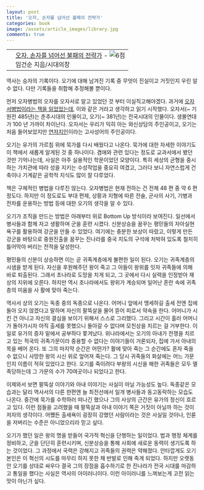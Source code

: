 ```yaml
---
layout: post
title: '오자, 손자를 넘어선 불패의 전략가'
categories: book
image: /assets/article_images/library.jpg
comments: true
---
```


<div class="ttbReview"><table><tbody><tr><td><a href="https://www.aladin.co.kr/shop/wproduct.aspx?ItemId=100937243&amp;ttbkey=ttbgsong791557003&amp;COPYPaper=1" target="_blank"><img src="https://image.aladin.co.kr/product/10093/72/cover/8959403148_1.jpg" alt="" border="0"/></a></td><td align="left"  style="vertical-align:top;"><a href="https://www.aladin.co.kr/shop/wproduct.aspx?ItemId=100937243&amp;ttbkey=ttbgsong791557003&amp;COPYPaper=1" target="_blank" class="aladdin_title">오자, 손자를 넘어선 불패의 전략가</a> - <img src="//image.aladin.co.kr/img/common/star_s6.gif" border="0" alt="6점" /><br/>임건순 지음/시대의창</td></tr></tbody></table></div>

역사는 승자의 기록이다. 오기에 대해 남겨진 기록 중 무엇이 진실이고 거짓인지 우린 알 수 없다. 다만 기록들을 취합해 추정해볼 뿐이다.

먼저 오자병법의 오자를 오자서로 알고 있었던 것 부터 이실직고해야겠다. 과거에 [오자서병법이라는 책을 읽었었는데](http://gsong.pe.kr/book/2018/05/09/%EC%9D%BD%EC%9D%80_%EC%B1%85%EB%93%A4_%ED%86%B5%EC%BE%8C%ED%95%9C_%EB%B0%98%EA%B2%A9%EC%9D%98_%EA%B8%B0%EC%88%A0_%EC%98%A4%EC%9E%90%EC%84%9C%EB%B3%91%EB%B2%95_%ED%81%AC%EA%B2%8C_%EC%83%9D%EA%B0%81%ED%95%A0_%EC%88%98%EB%A1%9D_%ED%81%AC%EA%B2%8C_%EC%9D%B4%EB%A3%AC%EB%8B%A4_%EA%B2%BD%EC%98%81%EC%9D%80_%EC%A0%84%EC%9F%81%EC%9D%B4%EB%8B%A4.html), 이와 같은 거라고 생각하고 읽기 시작했다. 오자서(~ 기원전 485년)는 춘추시대의 인물이고, 오기(~ 381년)는 전국시대의 인물이다. 생몰연대가 100 년 가까이 차이난다. 오자서는 우리가 익히 아는 와신상담의 주인공이고, 오기는 처음 들어보았지만 [연저지인](https://news.joins.com/article/22900791)이라는 고사성어의 주인공이다. 

오기는 유가의 가르침 위에 묵가를 다시 배웠다고 나온다. 묵가에 대한 자세한 이야기도 이 책에서 새롭게 알게된 것 중 하나이다. 겸애와 관련 있다는 정도로 교과서에서 봤던 것만 기억나는데, 사실은 아주 실용적인 학문이었던 모양이다. 특히 세상의 균형을 중시하는 가치관에 따라 성을 지키는 수성작업을 중요히 여겼고, 그러다 보니 자연스럽게 건축이나 기계같은 공학적 지식도 많이 잘 다루었다.

책은 구체적인 병법을 다루진 않는다. 오자병법은 현재 전하는 건 전체 48 편 중 약 6 편 정도다. 하지만 이 정도로도 부대 편제, 상황과 지형에 따른 전술, 군사의 사기, 기병과 전차를 운용하는 방법 등에 대한 오기의 생각을 알 수 있다.

오기가 조직을 만드는 방법은 아래부터 위로 Bottom Up 방식이라 보여진다. 일선에서 병사들과 함께 자고 생활하며 군을 훈련 시켰다. 신분상승을 꿈꾸는 평민들의 자아실현 욕구를 활용하여 강군을 만들 수 있었다. 여기에는 충분한 보상이 따랐고, 이렇게 만든 강군을 바탕으로 중원진출을 꿈꾸는 진나라를 중국 지도의 구석에 처박혀 있도록 철저히 틀어막아 버리는 전적을 달성한다.

평민들의 신분이 상승하면 이는 곧 귀족계층에게 불편한 일이 된다. 오기는 귀족계층의 시샘을 받게 된다. 자신을 후원해주던 왕이 죽고 그 아들이 왕위를 잇자 귀족들에 의해 바로 퇴출된다. 그래서 초나라로 도망을 치게 되고, 그 곳에서 다시 실력을 인정받아 재상의 지위에 오른다. 하지만 역시 초나라에서도 왕위가 계승되며 일어난 혼란 속에 귀족층의 미움을 사 활에 맞아 죽는다.

역사서 상의 오기는 독종 중의 독종으로 나온다. 어머니 앞에서 맹세하길 출세 전엔 집에 돌아 오지 않겠다고 말하며 자신의 팔뚝살을 물어 뜯어 피로서 약속을 한다. 어머니가 시킨 건 아니고 자신의 결심을 보이기 위해서 스스로 그리했다. 그리고 시간이 흘러 어머니가 돌아가시자 아직 출세를 못했으니 돌아갈 수 없다며 모친상을 치르는 걸 거부한다. 이 일로 유가의 증자 밑에서 공부하다 쫓겨났다. 위나라에서는 오기의 아내가 전쟁을 치르고 있는 적국의 귀족가문이라 중용할 수 없다는 이야기들이 거론되자, 집에 가서 아내의 목을 베어 온다. 또 그의 마지막 순간은 어떤가? 활에 맞아 죽는 그 순간에도 혼자 죽을 수 없으니 사망한 왕의 시신 위로 엎어져 죽는다. 그 당시 귀족들의 화살에는 어느 가문인지 이름이 적혀 있었다고 한다. 오기를 죽이려다 부왕의 시신을 해한 귀족들은 모두 멸족당하는데 그 가문의 수가 70여곳이나 되었다고 한다.

이제와서 보면 팔뚝살 이야기와 아내 이야기는 사실이 아닐 가능성도 높다. 독종같은 모습과는 달리 역사서의 다른 한편엔 늘 최전선에서 일개 병사들과 동고동락하는 모습도 나온다. 중간에 묵가를 수학하러 떠나긴 했으나 그의 사상의 근간은 유가의 정신이 흐르고 있다. 이런 점들을 고려했을 때 팔뚝살과 아내 이야기 쪽은 거짓이 아닐까 하는 것이 저자의 생각이다. 어쨌든 출세욕이 굉장히 강했던 사람이라는 것은 사실일 것이나, 인륜을 저버리는 수준은 아니었으리라 믿고 싶다.

오기가 했던 일은 왕의 명을 받들어 국가적 혁신을 단행하는 일이었다. 법과 행정 체계를 정비하고, 군을 단단히 훈련시키며, 신분상승을 통해 사회에 새로운 동력이 생기도록 하는 것이었다. 그 과정에서 국력은 강해지고 귀족들의 권력은 약해졌다. 안타깝게도 오기 본인은 이 혁신의 시도를 마무리 하지 못한 채 반발로 인해 죽게 되었다. 하지만 오랫동안 오기를 상대로 싸우다 결국 그의 장점을 흡수하기로 한 진나라가 전국 시대를 마감하고 통일을 했다는 사실은 역사의 아이러니이다. 이런 아이러니를 느껴보는게 고전 읽는 맛이 아닌가 싶다.
